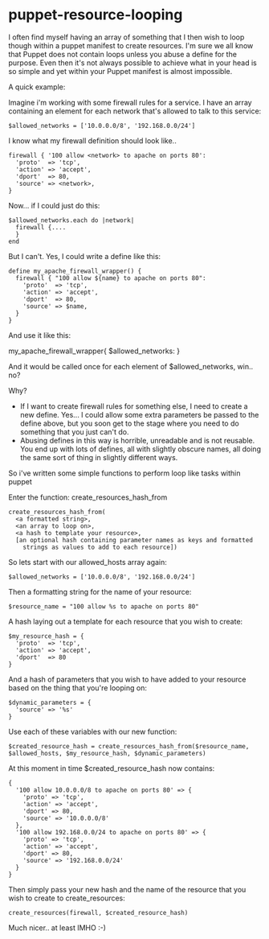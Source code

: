 puppet-resource-looping
=======================

I often find myself having an array of something that I then wish to loop
though within a puppet manifest to create resources. I'm sure we all know that
Puppet does not contain loops unless you abuse a define for the purpose.
Even then it's not always possible to achieve what in your head is so simple
and yet within your Puppet manifest is almost impossible.

A quick example:

Imagine i'm working with some firewall rules for a service. I have an array
containing an element for each network that's allowed to talk to this service:

    $allowed_networks = ['10.0.0.0/8', '192.168.0.0/24']

I know what my firewall definition should look like..

    firewall { '100 allow <network> to apache on ports 80':
      'proto'  => 'tcp',
      'action' => 'accept',
      'dport'  => 80,
      'source' => <network>,
    }

Now... if I could just do this:

    $allowed_networks.each do |network|
      firewall {....
      }
    end

But I can't. Yes, I could write a define like this:

    define my_apache_firewall_wrapper() {
      firewall { "100 allow ${name} to apache on ports 80":
        'proto'  => 'tcp',
        'action' => 'accept',
        'dport'  => 80,
        'source' => $name,
      }
    }

And use it like this:

  my_apache_firewall_wrapper{ $allowed_networks: }

And it would be called once for each element of $allowed_networks, win.. no?

Why?
* If I want to create firewall rules for something else, I need to create a new
  define. Yes... I could allow some extra parameters be passed to the define
  above, but you soon get to the stage where you need to do something that you
  just can't do.
* Abusing defines in this way is horrible, unreadable and is not reusable. You
  end up with lots of defines, all with slightly obscure names, all doing the
  same sort of thing in slightly different ways.

So i've written some simple functions to perform loop like tasks within puppet

Enter the function: create_resources_hash_from

    create_resources_hash_from(
      <a formatted string>,
      <an array to loop on>,
      <a hash to template your resource>,
      [an optional hash containing parameter names as keys and formatted
        strings as values to add to each resource])

So lets start with our allowed_hosts array again:

    $allowed_networks = ['10.0.0.0/8', '192.168.0.0/24']

Then a formatting string for the name of your resource:

    $resource_name = "100 allow %s to apache on ports 80"

A hash laying out a template for each resource that you wish to create:

    $my_resource_hash = {
      'proto'  => 'tcp',
      'action' => 'accept',
      'dport'  => 80
    }

And a hash of parameters that you wish to have added to your resource based
on the thing that you're looping on:

    $dynamic_parameters = {
      'source' => '%s'
    }

Use each of these variables with our new function:

    $created_resource_hash = create_resources_hash_from($resource_name, $allowed_hosts, $my_resource_hash, $dynamic_parameters)

At this moment in time $created_resource_hash now contains:

    {
      '100 allow 10.0.0.0/8 to apache on ports 80' => {
        'proto' => 'tcp',
        'action' => 'accept',
        'dport' => 80,
        'source' => '10.0.0.0/8'
      },
      '100 allow 192.168.0.0/24 to apache on ports 80' => {
        'proto' => 'tcp',
        'action' => 'accept',
        'dport' => 80,
        'source' => '192.168.0.0/24'
      }
    }

Then simply pass your new hash and the name of the resource that you wish to
create to create_resources:

    create_resources(firewall, $created_resource_hash)

Much nicer.. at least IMHO :-)
